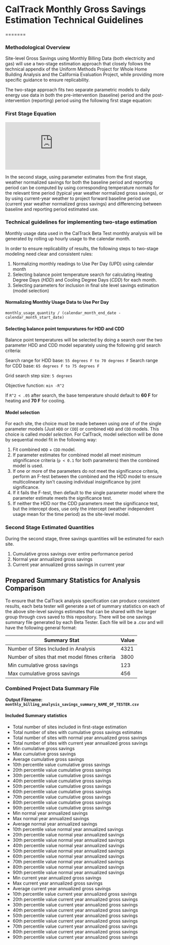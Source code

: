 # CalTrack Monthly Gross Savings Estimation Technical Guidelines

=======

### Methodological Overview

Site-level Gross Savings using Monthly Billing Data (both electricity and gas) will use a two-stage estimation approach that closely follows the technical appendix of the Uniform Methods Project for Whole Home Building Analysis and the California Evaluation Project, while providing more specific guidance to ensure replicability.

The two-stage approach fits two separate parametric models to daily energy use data in both the pre-intervention (baseline) period and the post-intervention (reporting) period using the following first stage equation:

### First Stage Equation

![equation](http://latex.codecogs.com/gif.latex?E_%7Bim%7D%20%3D%20%5Cmu_i%20&plus;%5Cbeta_H*H_%7Bim%7D%28%5Ctau_H%29&plus;%5Cbeta_C*C_%7Bim%7D%28%5Ctau_C%29&plus;%5Cepsilon_%7Bim%7D)

In the second stage, using parameter estimates from the first stage, weather normalized savings for both the baseline period and reporting period can be computed by using corresponding temperature normals for the relevant time period (typical year weather normalized gross savings), or by using current-year weather to project forward baseline period use (current year weather normalized gross savings) and differencing between baseline and reporting period estimated use.  


### Technical guidelines for implementing two-stage estimation 

Monthly usage data used in the CalTrack Beta Test monthly analysis will be generated by rolling up hourly usage to the calendar month.

In order to ensure replicability of results, the following steps to two-stage modeling need clear and consistent rules:

1. Normalizing monthly readings to Use Per Day (UPD) using calendar month
2. Selecting balance point temperature search for calculating Heating Degree Days (*HDD*) and Cooling Degree Days (*CDD*) for each month.
3. Selecting parameters for inclusion in final site level savings estimation (model selection)


#### Normalizing Monthly Usage Data to Use Per Day

`monthly_usage_quantity / (calendar_month_end_date - calendar_month_start_date)`

#### Selecting balance point tempuratures for HDD and CDD

Balance point temperatures will be selected by doing a search over the two parameter HDD and CDD model separately using the following grid search criteria:

Search range for HDD base: `55 degrees F to 70 degrees F`
Search range for CDD base: `65 degrees F to 75 degrees F`

Grid search step size: `5 degrees`

Objective function: `min -R^2`

If `R^2 < .05` after search, the base temperature should default to **60 F** for heating and **70 F** for cooling.


#### Model selection

For each site, the choice must be made between using one of of the single parameter models (Just `HDD` or `CDD`) or combined `HDD` and `CDD` models. This choice is called *model selection*. For CalTrack, model selection will be done by sequential model fit in the following way:

1. Fit combined `HDD` + `CDD` model.
2. If parameter estimates for combined model all meet minimum stignificance criteria (`p < 0.1` for both parameters) then the combined model is used. 
3. If one or more of the parameters do not meet the significance criteria, perform an F-test between the combined and the HDD model to ensure multicolinearity isn't causing individual insignificance by joint significance. 
4. If it fails the F-test, then default to the single parameter model where the parameter estimate meets the significance test. 
5. If neither the HDD nor the CDD parameters meet the significance test, but the intercept does, use only the intercept (weather independent usage mean for the time period) as the site-level model. 

### Second Stage Estimated Quantities
During the second stage, three savings quantities will be estimated for each site.

1. Cumulative gross savings over entire performance period
2. Normal year annualized gross savings
3. Current year annualized gross savings in current year

## Prepared Summary Statistics for Analysis Comparison

To ensure that the CalTrack analysis specification can produce consistent results, each beta tester will generate a set of summary statistics on each of the above site-level savings estimates that can be shared with the larger group through csvs saved to this repository. There will be one savings summary file generated by each Beta Tester. Each file will be a .csv and will have the following general format:

| Summary Stat | Value |
| --- | --- |
| Number of Sites Included in Analysis | 4321 |
| Number of sites that met model fitnes criteria | 3800 |
| Min cumulative gross savings | 123 |
| Max cumulative gross savings| 456| 



### Combined Project Data Summary File

**Output Filename: `monthly_billing_analysis_savings_summary_NAME_OF_TESTER.csv`**


#### Included Summary statistics

- Total number of sites included in first-stage estimation
- Total number of sites with cumulative gross savings estimates
- Total number of sites with normal year annualized gross savings 
- Total number of sites with current year annualized gross savings 
- Min cumulative gross savings
- Max cumulative gross savings
- Average cumulative gross savings
- 10th percentile value cumulative gross savings
- 20th percentile value cumulative gross savings
- 30th percentile value cumulative gross savings
- 40th percentile value cumulative gross savings
- 50th percentile value cumulative gross savings
- 60th percentile value cumulative gross savings
- 70th percentile value cumulative gross savings
- 80th percentile value cumulative gross savings
- 90th percentile value cumulative gross savings
- Min normal year annualized savings
- Max normal year annualized savings
- Average normal year annualized savings
- 10th percentile value normal year annualized savings 
- 20th percentile value normal year annualized savings
- 30th percentile value normal year annualized savings
- 40th percentile value normal year annualized savings
- 50th percentile value normal year annualized savings
- 60th percentile value normal year annualized savings
- 70th percentile value normal year annualized savings
- 80th percentile value normal year annualized savings
- 90th percentile value normal year annualized savings
- Min current year annualized gross savings
- Max current year annualized gross savings
- Average current year annualized gross savings
- 10th percentile value current year annualized gross savings
- 20th percentile value current year annualized gross savings
- 30th percentile value current year annualized gross savings
- 40th percentile value current year annualized gross savings
- 50th percentile value current year annualized gross savings
- 60th percentile value current year annualized gross savings
- 70th percentile value current year annualized gross savings
- 80th percentile value current year annualized gross savings
- 90th percentile value current year annualized gross savings
